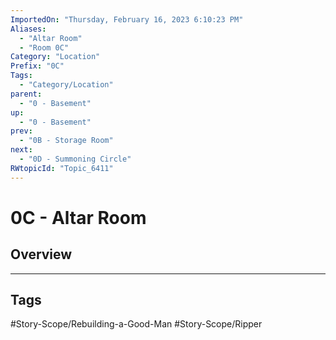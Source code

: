 ```yaml
---
ImportedOn: "Thursday, February 16, 2023 6:10:23 PM"
Aliases:
  - "Altar Room"
  - "Room 0C"
Category: "Location"
Prefix: "0C"
Tags:
  - "Category/Location"
parent:
  - "0 - Basement"
up:
  - "0 - Basement"
prev:
  - "0B - Storage Room"
next:
  - "0D - Summoning Circle"
RWtopicId: "Topic_6411"
---
```

# 0C - Altar Room
## Overview

---
## Tags
#Story-Scope/Rebuilding-a-Good-Man #Story-Scope/Ripper

